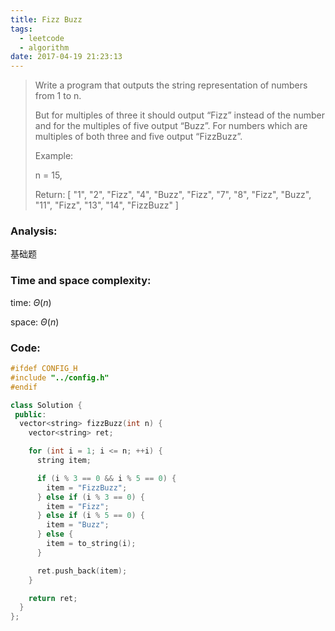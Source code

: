 ```yaml
---
title: Fizz Buzz
tags:
  - leetcode
  - algorithm
date: 2017-04-19 21:23:13
---
```

>
>Write a program that outputs the string representation of numbers from 1 to n.
>
>But for multiples of three it should output “Fizz” instead of the number and for the multiples of five output “Buzz”. For numbers which are multiples of both three and five output “FizzBuzz”.
>
>Example:
>
>n = 15,
>
>Return:
>[
>    "1",
>    "2",
>    "Fizz",
>    "4",
>    "Buzz",
>    "Fizz",
>    "7",
>    "8",
>    "Fizz",
>    "Buzz",
>    "11",
>    "Fizz",
>    "13",
>    "14",
>    "FizzBuzz"
>]
>

### Analysis:
基础题
### Time and space complexity:
time: $\Theta (n)$
 
space: $\Theta (n)$
### Code:
```cpp
#ifdef CONFIG_H
#include "../config.h"
#endif

class Solution {
 public:
  vector<string> fizzBuzz(int n) {
    vector<string> ret;

    for (int i = 1; i <= n; ++i) {
      string item;

      if (i % 3 == 0 && i % 5 == 0) {
        item = "FizzBuzz";
      } else if (i % 3 == 0) {
        item = "Fizz";
      } else if (i % 5 == 0) {
        item = "Buzz";
      } else {
        item = to_string(i);
      }

      ret.push_back(item);
    }

    return ret;
  }
};
```
